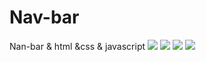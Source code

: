 # Nav-bar
Nan-bar &amp; html &amp;css &amp; javascript
<img src="https://www5.0zz0.com/2023/10/20/12/348076730.png">
<img src="https://www3.0zz0.com/2023/10/20/12/884303753.png">
<img src="https://www5.0zz0.com/2023/10/20/12/681462517.png">
<img src="https://www7.0zz0.com/2023/10/20/12/481464813.png">
